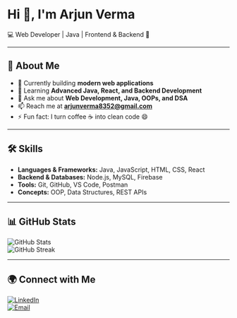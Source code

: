 
# Hi 👋, I'm Arjun Verma  
💻 Web Developer | Java | Frontend & Backend 🚀  

---

## 🌟 About Me
- 🔭 Currently building **modern web applications**
- 🌱 Learning **Advanced Java, React, and Backend Development**
- 💬 Ask me about **Web Development, Java, OOPs, and DSA**
- 📫 Reach me at **arjunverma8352@gmail.com**
- ⚡ Fun fact: I turn coffee ☕ into clean code 😄  

---

## 🛠 Skills
- **Languages & Frameworks:** Java, JavaScript, HTML, CSS, React  
- **Backend & Databases:** Node.js, MySQL, Firebase  
- **Tools:** Git, GitHub, VS Code, Postman  
- **Concepts:** OOP, Data Structures, REST APIs  

---

## 📊 GitHub Stats
![GitHub Stats](https://github-readme-stats.vercel.app/api?username=arjunverma&show_icons=true&theme=radical)  
![GitHub Streak](https://github-readme-streak-stats.herokuapp.com/?user=arjunverma&theme=radical)  

---

## 🌍 Connect with Me
[![LinkedIn](https://img.shields.io/badge/LinkedIn-blue?logo=linkedin&logoColor=white)](https://www.linkedin.com/in/arjun-verma-02b44025b)  
[![Email](https://img.shields.io/badge/Email-D14836?logo=gmail&logoColor=white)](mailto:arjunverma8352@gmail.com)  

